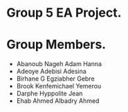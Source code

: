 # Group 5 EA Project.  
# Group Members.
- Abanoub Nageh Adam	Hanna
- Adeoye Adebisi	Adesina
- Birhane G Egziabher	Gebre
- Brook Kenfemichael	Yemerou
- Darphe	Hyppolite Jean
- Ehab Ahmed Albadry	Ahmed